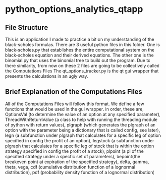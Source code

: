 # python_options_analytics_qtapp

## File Structure
This is an application I made to practice a bit on my understanding of the black-scholes formulas.  There are 3 useful python files in this folder.  One is black-scholes.py that establishes the entire computational system on the black-scholes equation and their derived equations.  The other one is the binomial.py that uses the binomial tree to build out the program.  Due to there similarity, from now on these 2 files are going to be collectively called the Computations Files  The qt_options_tracker.py is the qt gui wrapper that presents the calculations in an ugly way.

## Brief Explanation of the Computations Files
All of the Computations Files will follow this format.  We define a few functions that would be used in the gui wrapper.  In order, these are, OptionsVal (to determine the value of an option at any specified parameter), ThreadWithReturnValue (a class to help with running the threading module of python with return values), plgraph (which generates the plgraph of an option with the parameter being a dictionary that is called config, see later), legn (a subfunction under plgraph that calculates for a specific leg of option specified in config the profit of an option), legstock (a subfunction under plgraph that calculates for a specific leg of stock that is within the option strategy specified in config the profit of a stock), plpoint (a pl of the specified strategy under a specfic set of parameters), bepoint(the breakeven point at expiration of the specified strategy), delta, gamma, theta, vega, cdf (cumulative distribution function of a lognormal distribution), pdf (probability density function of a lognormal distribution)
